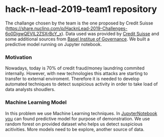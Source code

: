 # hack-n-lead-2019-team1 repository
The challange chosen by the team is the one proposed by Credit Suisse (https://share.nuclino.com/p/HacknLead-2019-Challenges-6o0DigwQEVIL2ZSXrBcY_x). Data used was provided by [Credit Suisse](https://github.com/emusto/hack-n-lead-2019-team1/tree/master/Data) and some additional sources from [Basel Institue of Governance](https://www.baselgovernance.org/basel-aml-index/public-ranking). We built a predictive model running on Jupyter notebook.

### Motivation
Nowadays, today is 70% of credit fraud/money laundring commited internally. However, with new technologies this attacks are starting to transfer to external enviroment. Therefore it is needed to develop automated techniques to detect suspicious activity in order to take load of data analysts shoudlers.

### Machine Learning Model
In this problem we use Machine Learning techniques. In [JupyterNotebook you](https://github.com/emusto/hack-n-lead-2019-team1/blob/master/Modeling/Credit_Suisse.ipynb) can found predictive model for purpose of demonstration. We use random forest on provided dataset who helps us detect suspicious acitivities. More models need to be explore, another source of data. 


